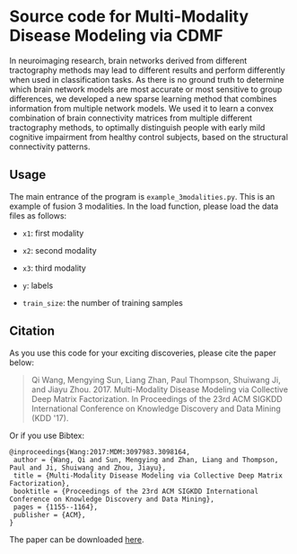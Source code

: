# Source code for Multi-Modality Disease Modeling via CDMF
In neuroimaging research, brain networks derived from different tractography methods may lead to different results and perform differently when used in classification tasks. As there is no ground truth to determine which brain network models are most accurate or most sensitive to group differences, we developed a new sparse learning method that combines information from multiple network models. We used it to learn a convex combination of brain connectivity matrices from multiple different tractography methods, to optimally distinguish people with early mild cognitive  impairment from healthy control subjects, based on the structural connectivity patterns. 

## Usage
The main entrance of the program is `example_3modalities.py`. This is an example of fusion 3 modalities. In the load function, please load the data files as follows: 

- `x1`: first modality

- `x2`: second modality

- `x3`: third modality

- `y`: labels

- `train_size`: the number of training samples 


## Citation

As you use this code for your exciting discoveries, please cite the paper below:

> Qi Wang, Mengying Sun, Liang Zhan, Paul Thompson, Shuiwang Ji, and Jiayu Zhou. 2017. Multi-Modality Disease Modeling via Collective Deep Matrix Factorization. In Proceedings of the 23rd ACM SIGKDD International Conference on Knowledge Discovery and Data Mining (KDD '17). 

Or if you use Bibtex:

```
@inproceedings{Wang:2017:MDM:3097983.3098164,
 author = {Wang, Qi and Sun, Mengying and Zhan, Liang and Thompson, Paul and Ji, Shuiwang and Zhou, Jiayu},
 title = {Multi-Modality Disease Modeling via Collective Deep Matrix Factorization},
 booktitle = {Proceedings of the 23rd ACM SIGKDD International Conference on Knowledge Discovery and Data Mining},
 pages = {1155--1164},
 publisher = {ACM},
}
```

The paper can be downloaded [here](http://www.kdd.org/kdd2017/papers/view/multi-modality-disease-modeling-via-collective-deep-matrix-factorization). 
